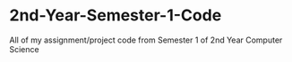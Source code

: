 # 2nd-Year-Semester-1-Code
All of my assignment/project code from Semester 1 of 2nd Year Computer Science
